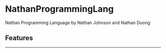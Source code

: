 NathanProgrammingLang
=====
Nathan Programming Language by Nathan Johnson and Nathan Duong

## Features
--------
